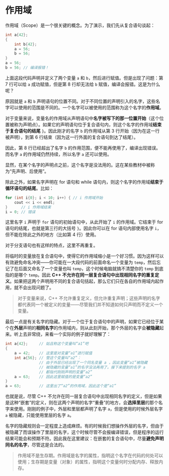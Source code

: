 # 作用域

作用域（Scope）是一个很关键的概念。为了演示，我们先从复合语句谈起：
```cpp
int a{42};
{
    int b{42};
    a = 56;
    b = 56;
}
a = 56;
b = 56; // 编译报错！
```
上面这段代码声明并定义了两个变量 `a` 和 `b`，然后进行赋值。但是出现了问题：第 7 行可以给 `a` 成功赋值，但是第 8 行却无法给 `b` 赋值，编译会报错。这是为什么呢？

原因就是 `a` 和 `b` 声明语句的位置不同。对于不同位置的声明引入的名字，这些名字可以使用的范围是不同的。一个名字可以被使用的范围称为这个名字的**作用域**。

对于变量来说，变量名的作用域从声明语句中**名字被写下的那一位置开始**（这个位置被称为声明点）。如果它的声明语句位于复合语句内，则这个名字的作用域**结束于复合语句的结尾** `}`。因此刚才的名字 `b` 的作用域从第 3 行开始（因为在这一行被声明），到第 6 行结束（因为这一行外面的复合语句到达了结尾）。

因此，第 8 行已经超出了名字 `b` 的作用范围，便不能再使用了，编译出现错误。而名字 `a` 的作用域仍然持续，所以名字 `a` 还可以使用。

显然，在某个名字的声明点之前，这个名字是没法用的。这在某些教材中被称为“先声明、后使用”。

除此之外，如果名字声明在 for 语句和 while 语句内，则这个名字的作用域**结束于循环语句的结尾**。比如：
```cpp
for (int i{0}; i < 10; i++) { // i 作用域开始
    cout << i << endl;
}      // i 作用域结束
i = 0; // 错误
```
这里名字 `i` 声明于 `for` 语句的初始语句中，从此开始了 `i` 的作用域。它结束于 for 语句的结尾，也就是第三行的大括号 `}`。因此你可以在 for 语句内部使用名字 `i`，但不能在除此之外的地方（比如第 4 行）使用。

对于分支语句也有这样的特点，这里不再重复。

将临时的变量放在复合语句中，使得它的作用域缩小是一个好习惯。因为这样可以有效避免命名冲突——你可能在一大段代码的前面命名一个变量为 `temp`，然后忘记了在后面又命名了一个变量也叫 `temp`，这个时候电脑就搞不清楚你的 `temp` 到底指的是哪个 `temp`。因此 **C++ 不允许在同一层复合语句中出现相同名字的重复定义**。如果把这两个声明用不同的复合语句括起，那么它们只在各自的作用域内起作用，就不会出现问题了。

> 对于变量来说，C++ 不允许重复定义，但允许重复声明；这些声明的名字都代表同一个被定义的变量——尽管我们并不知道如何只声明而不定义一个变量。

最后一点是有关名字的隐藏。对于一个位于复合语句中的声明，如果它已经位于某个在**外层**声明的**相同名字**的作用域内，则从此刻开始，那个外层的名字会**被隐藏**起来。听上去非常绕，来看一个实际的例子就好理解了：
```cpp
int a{42};     // 姑且称这个变量叫“a1”吧
{
    a = 42;    // 这里是对变量“a1”进行赋值
    int a{56}; // 管这个变量叫“a2”：
               // 由于外层已经出现了一个同名变量 a ，因此变量“a1”被隐藏
               // 被隐藏的变量“a1”的名字没法再用了。接下来提到的名字 a
               // 都指代刚刚声明的变量“a2”
    a = 63;    // 因此这里赋值的是变量“a2”
}
a = 63;        // 这里出了“a2”的作用域，因此这个是“a1”
```
也就是说，尽管 C++ 不允许在同一层复合语句中出现相同名字的定义，但是如果是这种“嵌套”的定义，则在这两个声明的名字“重叠”的地方，会**选择里层**的那个名字来使用。刚刚的例子中，外层和里层都声明了名字 `a`，但是使用的时候外层名字 `a` 被隐藏，只能使用里层的名字 `a`。

名字的隐藏规则会一定程度上造成麻烦。有的时候我们想操作外层的名字，但由于被隐藏了而误操作了里层的名字，这个时候尽管不会报编译错误，但是程序的运行结果可能会和预期不符。因此我在这里建议：在嵌套的复合语句中，尽量**避免声明同名的名字**，尽管这是合法的。

> 作用域不是生存期。作用域是名字的属性，指明这个名字在代码的何处可以使用；生存期是变量（对象）的属性，指明这个变量何时分配内存、释放内存。